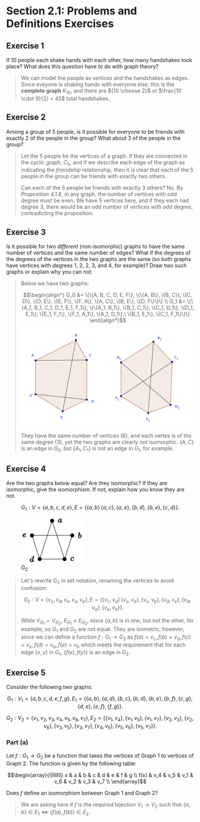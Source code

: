 # Section 2.1: Problems and Definitions Exercises


## Exercise 1

If 10 people each shake hands with each other, how many handshakes took place?
What does this question have to do with graph theory?

> We can model the people as vertices and the handshakes as edges. Since
> eveyone is shaking hands with everyone else, this is the **complete graph**
> $K_10$, and there are ${10 \choose 2}$ or
> $\frac{10 \cdot 9}{2} = 45$ total handshakes.


## Exercise 2

Among a group of 5 people, is it possible for everyone to be friends with
exactly 2 of the people in the group? What about 3 of the people in the group?

> Let the 5 people be the vertices of a graph.  If they are connected in the
> cyclic graph, $C_5$, and if we describe each edge of the graph as indicating
> the *friendship* relationship, then it is clear that each of the 5 people
> in the group can be friends with exactly two others.
>
> Can each of the 5 people be friends with exactly 3 others? No. By
> *Proposition 4.1.8*, in any graph, the number of vertices with odd degree
> must be even.  We have 5 vertices here, and if they each had degree 3, there
> would be an odd number of vertices with odd degree, contradicting the
> proposition.


## Exercise 3

Is it possible for two *different* (non-isomorphic) graphs to have the same
number of vertices and the same number of edges?  What if the degrees of the
degrees of the vertices in the two graphs are the same (so both graphs have
vertices with degrees 1, 2, 2, 3, and 4, for example)? Draw two such graphs
or explain why you can not.

> Below we have two graphs:
> ```math
> \begin{align*}
> G_0 &= \{\{A, B, C, D, E, F\}, \{\{A, B\}, \{B, C\}, \{C, D\}, \{D, E\},
> \{E, F\}, \{F, A\}, \{A, C\}, \{B, E\}, \{D, F\}\}\} \\
> G_1 &= \{\{A_1, B_1, C_1, D_1, E_1, F_1\}, \{\{A_1, B_1\}, \{B_1, C_1\},
> \{C_1, D_1\}, \{D_1, E_1\}, \{E_1, F_1\}, \{F_1, A_1\}, \{A_1, D_1\},\
> \{B_1, E_1\}, \{C_1, F_1\}\}\}
> \end{align*}
> ```
>  ![Non-isometric Graphs](illustrations/non-isometric_graphs.png)
>
> They have the same number of vertices (6), and each vertex is of the same
> degree (3), yet the two graphs are clearly *not* isomorphic. $\{A, C\}$ is
> an edge in $G_0$, but $\{A_1, C_1\}$ is not an edge in $G_1$, for example.


## Exercise 4

Are the two graphs below equal? Are they isomorphic? If they are isomorphic,
give the isomorphism. If not, explain how you know they are not.
```math
G_1: V = \{a, b, c, d, e\}, E = \{\{a, b\}\, \{a, c\}, \{a, e\}, \{b, d\},
         \{b, e\}, \{c, d\}\}.
```
<figure>
<img src="illustrations/ex4.1.4g2.svg" alt="Graph 2">
<figcaption>
G<sub>2</sub>
</figcaption>
</figure>

> Let's rewrite $G_2$ in set notation, renaming the vertices to avoid
> confusion:
> ```math
> G_2: V = \{v_c, v_d, v_e, v_a, v_b\}, E = \{\{v_c, v_d\}\, \{v_c, v_a\},
> \{v_c, v_b\}, \{v_d, v_e\}, \{v_d, v_a\}, \{v_e, v_b\}\}.
> ```
> While $V_{G_1} = V_{G_2}$, $E_{G_1} \neq E_{G_2}$, since $\{a, b\}$ is
> in one, but not the other, for example, so $G_1$ and $G_2$ are not equal.
> They are isometric, however, since we can define a function
> $f: G_1 \rightarrow G_2$ as 
> $f(a) = v_c, f(b) = v_d, f(c) = v_e, f(d) = v_a, f(e) = v_b$ which meets the
> requirement that for each edge $\{x, y\}$ in $G_1$,
> $\{f(x), f(y)\}$ is an edge in $G_2$.


## Exercise 5

Consider the following two graphs:

$$
G_1: V_1 = \{ a, b, c, d, e, f, g \},
E_1 = \{ \{ a, b \}, \{ a, d \}, \{ b, c \}, \{b, d \}, \{ b, e \}, \{ b, f \},
\{ c, g \}, \{ d, e \}, \{ e, f \}, \{ f, g \} \}.
$$

$$G_2: V_2 = \{v_1, v_2, v_3, v_4, v_5, v_6, v_7\},
E_2 = \{\{v_1, v_4\}, \{v_1, v_5\}, \{v_1, v_7\}, \{v_2, v_3\}, \{v_2, v_6\},
\{v_3, v_5\}, \{v_3, v_7\}, \{v_4, v_5\}, \{v_5, v_6\}, \{v_5, v_7\}\}.$$


### Part (a)

Let $f: G_1 \rightarrow G_2$ be a function that takes the vertices of Graph 1
to vertices of Graph 2. The function is given by the following table:

```math
\begin{array}{l|lllllll}
x & a & b & c & d & e & f & g \\
f(x) & v_4 & v_5 & v_1 & v_6 & v_2 & v_3 & v_7 \\
\end{array}
```

Does $f$ define an isomorphism between Graph 1 and Graph 2?

> We are asking here if $f$ is the required bijection
> $V_1 \rightarrow V_2$ such that
> $\{a, b\} \in E_1 \iff \{f(a), f(b)\} \in E_2$.
